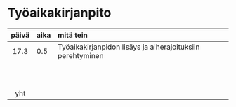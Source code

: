 # Työaikakirjanpito

| päivä | aika | mitä tein  |
| :----:|:-----| :-----|
| 17.3  | 0.5  | Työaikakirjanpidon lisäys ja aiherajoituksiin perehtyminen |
|       |      |       |
|       |      |       |
|       |      |       |
|       |      |       |
|       |      |       |
|       |      |       |
|       |      |       |
|       |      |       |
|       |      |       |
|       |      |       |
| yht   |      |       | 
